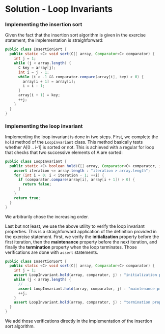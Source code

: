 # Solution - Loop Invariants

### Implementing the insertion sort

Given the fact that the insertion sort algorithm is given in the exercise statement, the implementation is straighforward:

```java
public class InsertionSort {
  public static <C> void sort(C[] array, Comparator<C> comparator) {
    int j = 1;
    while (j < array.length) {
      C key = array[j];
      int i = j - 1;
      while (i > -1 && comparator.compare(array[i], key) > 0) {
        array[i + 1] = array[i];
        i = i - 1;
      }
      array[i + 1] = key;
      ++j;
    }
  }
}
```

### Implementing the loop invariant

Implementing the loop invariant is done in two steps. First, we complete the `hold` method of the `LoopInvariant` class. This method basically tests whether A[0 .. i-1] is sorted or not. This is achieved with a regular for loop that checks that two successive elements of A are sorted:

```java
public class LoopInvariant {
  public static <C> boolean hold(C[] array, Comparator<C> comparator, int iteration) {
    assert iteration <= array.length : "iteration > array.length";
    for (int i = 0; i < iteration - 1; ++i) {
      if (comparator.compare(array[i], array[i + 1]) > 0) {
        return false;
      }
    }
    return true;
  }
}
```

We arbitrarily chose the increasing order.

Last but not least, we use the above utility to verify the loop invariant properties. This is a straighforward application of the definition provided in the exercise statement. First, we verify the **initialization** property before the first iteration, then the **maintenance** property before the next iteration, and finally the **termination** property when the loop terminates. Those verifications are done with `assert` statements.

```java
public class InsertionSort {
  public static <C> void sort(C[] array, Comparator<C> comparator) {
    int j = 1;
    assert LoopInvariant.hold(array, comparator, j) : "initialization property does not hold";
    while (j < array.length) {
      // ...
      assert LoopInvariant.hold(array, comparator, j) : "maintenance property does not hold";
      ++j;
    }
    assert LoopInvariant.hold(array, comparator, j) : "termination property does not hold";
  }
}
```

We add those verifications directly in the implementation of the insertion sort algorithm.
